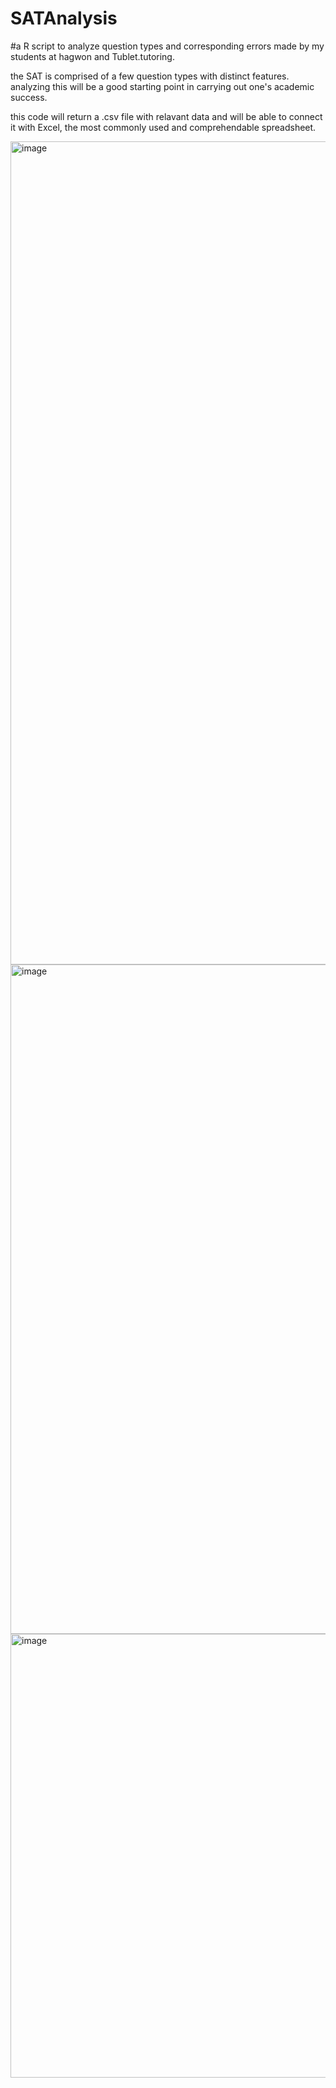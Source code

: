 # SATAnalysis
#a R script to analyze question types and corresponding errors made by my students at hagwon and Tublet.tutoring. 

the SAT is comprised of a few question types with distinct features. analyzing this will be a good starting point in carrying out one's academic success.

this code will return a .csv file with relavant data and will be able to connect it with Excel, the most commonly used and comprehendable spreadsheet. 

<img width="1317" alt="image" src="https://user-images.githubusercontent.com/92968898/175478957-0cdca45e-a06d-49dc-9476-01a63b948475.png">

<img width="1071" alt="image" src="https://user-images.githubusercontent.com/92968898/175479024-faa041c5-f129-42eb-857f-231d64548eab.png">

<img width="710" alt="image" src="https://user-images.githubusercontent.com/92968898/175479061-0e09fef3-82de-45ed-9acf-00f67fda8d34.png">
